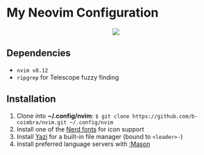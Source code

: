 # My Neovim Configuration

<p align="center">
  <img src="https://i.imgur.com/N32Nnfu.png">
</p>

## Dependencies

- `nvim v0.12`
- `ripgrep` for Telescope fuzzy finding

## Installation

1. Clone into **~/.config/nvim**: `$ git clone https://github.com/b-coimbra/nvim.git ~/.config/nvim`
2. Install one of the [Nerd fonts](https://www.nerdfonts.com/font-downloads) for icon support
3. Install [Yazi](https://yazi-rs.github.io/docs/installation) for a built-in file manager (bound to `<leader>-`)
4. Install preferred language servers with [:Mason](https://github.com/mason-org/mason.nvim)
